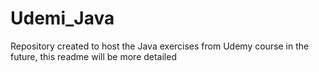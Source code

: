 # Udemi_Java
Repository created to host the Java exercises from Udemy course
in the future, this readme will be more detailed
